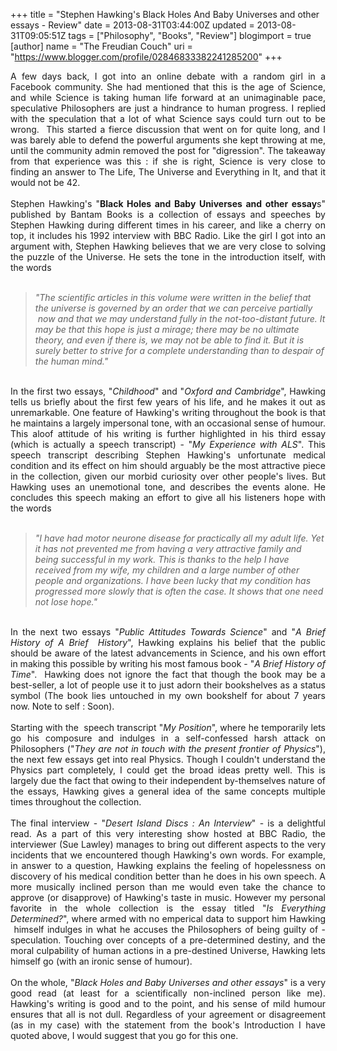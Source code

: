 +++
title = "Stephen Hawking's Black Holes And Baby Universes and other essays - Review"
date = 2013-08-31T03:44:00Z
updated = 2013-08-31T09:05:51Z
tags = ["Philosophy", "Books", "Review"]
blogimport = true 
[author]
	name = "The Freudian Couch"
	uri = "https://www.blogger.com/profile/02846833382241285200"
+++

<div dir="ltr" style="text-align: left;" trbidi="on">
<div style="text-align: justify;">
A few days back, I got into an online debate with a random girl in a Facebook community. She had mentioned that this is the age of Science, and while Science is taking human life forward at an unimaginable pace, speculative Philosophers are just a hindrance to human progress. I replied with the speculation that a lot of what Science says could turn out to be wrong. &nbsp;This started a fierce discussion that went on for quite long, and I was barely able to defend the powerful arguments she kept throwing at me, until the community admin removed the post for "digression". The takeaway from that experience was this : if she is right, Science is very close to finding an answer to The Life, The Universe and Everything in It, and that it would not be 42.</div>
<div style="text-align: justify;">
<br /></div>
<div style="text-align: justify;">
Stephen Hawking's "<b>Black Holes and Baby Universes&nbsp;and other essay</b>s" published by Bantam Books is a collection of essays and speeches by Stephen Hawking during different times in his career, and like a cherry on top, it includes his 1992 interview with BBC Radio. Like the girl I got into an argument with, Stephen Hawking believes that we are very close to solving the puzzle of the Universe. He sets the tone in the introduction itself, with the words</div>
<div style="text-align: justify;">
<br /></div>
<blockquote class="tr_bq">
<i>"The scientific articles in this volume were written in the belief that the universe is governed by an order that we can perceive partially &nbsp;now and that we may understand fully in the not-too-distant future. It may be that this hope is just a mirage; there may be no ultimate theory, and even if there is, we may not be able to find it. But it is surely better to strive for a complete understanding than to despair of the human mind."</i></blockquote>
<div style="text-align: justify;">
<br /></div>
<div style="text-align: justify;">
In the first two essays, "<i>Childhood</i>" and "<i>Oxford and Cambridge</i>", Hawking tells us briefly about the first few years of his life, and he makes it out as unremarkable. One feature of Hawking's writing throughout the book is that he maintains a largely impersonal tone, with an occasional sense of humour. This aloof attitude of his writing is further highlighted in his third essay (which is actually a speech transcript) - "<i>My Experience with ALS</i>". This speech transcript describing Stephen Hawking's unfortunate medical condition and its effect on him should arguably be the most attractive piece in the collection, given our morbid curiosity over other people's lives. But Hawking uses an unemotional tone, and describes the events alone. He concludes this speech making an effort to give all his listeners hope with the words</div>
<div style="text-align: justify;">
<br /></div>
<blockquote class="tr_bq">
<i>"I have had motor neurone disease for practically all my adult life. Yet it has not prevented me from having a very attractive family and being successful in my work. This is thanks to the help I have received from my wife, my children and a large number of other people and organizations. I have been lucky that my condition has progressed more slowly that is often the case. It shows that one need not lose hope."</i></blockquote>
<div style="text-align: justify;">
<br /></div>
<div style="text-align: justify;">
In the next two essays "<i>Public Attitudes Towards Science</i>" and "<i>A Brief History of A Brief &nbsp;History</i>", Hawking explains his belief that the public should be aware of the latest advancements in Science, and his own effort in making this possible by writing his most famous book - "<i>A Brief History of Time</i>". &nbsp;Hawking does not ignore the fact that though the book may be a best-seller, a lot of people use it to just adorn their bookshelves as a status symbol (The book lies untouched in my own bookshelf for about 7 years now. Note to self : Soon).</div>
<div style="text-align: justify;">
<br /></div>
<div style="text-align: justify;">
Starting with the &nbsp;speech transcript "<i>My Position</i>", where he temporarily lets go his composure and indulges in a self-confessed harsh attack on Philosophers ("<i>They are not in touch with the present frontier of Physics</i>"), the next few essays get into real Physics. Though I couldn't understand the Physics part completely, I could get the broad ideas pretty well. This is largely due the fact that owing to their independent by-themselves nature of the essays, Hawking gives a general idea of the same concepts multiple times throughout the collection.</div>
<div style="text-align: justify;">
<br /></div>
<div style="text-align: justify;">
The final interview - "<i>Desert Island Discs : An Interview</i>" - is a delightful read. As a part of this very interesting show hosted at BBC Radio, the interviewer (Sue Lawley) manages to bring out different aspects to the very incidents that we encountered though Hawking's own words. For example, in answer to a question, Hawking explains the feeling of hopelessness on discovery of his medical condition better than he does in his own speech. A more musically inclined person than me would even take the chance to approve (or disapprove) of Hawking's taste in music. However my personal favorite in the whole collection is the essay titled "<i>Is Everything Determined?</i>", where armed with no emperical data to support him Hawking &nbsp;himself indulges in what he accuses the Philosophers of being guilty of - speculation. Touching over concepts of a pre-determined destiny, and the moral culpability of human actions in a pre-destined Universe, Hawking lets himself go (with an ironic sense of humour).</div>
<div style="text-align: justify;">
<br /></div>
<div style="text-align: justify;">
On the whole, "<i>Black Holes and Baby Universes and other essays</i>" is a very good read (at least for a scientifically non-inclined person like me). Hawking's writing is good and to the point, and his sense of mild humour ensures that all is not dull. Regardless of your agreement or disagreement (as in my case) with the statement from the book's Introduction I have quoted above, I would suggest that you go for this one.</div>
</div>

